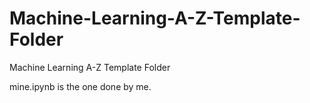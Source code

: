 # Machine-Learning-A-Z-Template-Folder
Machine Learning A-Z Template Folder

mine.ipynb is the one done by me.